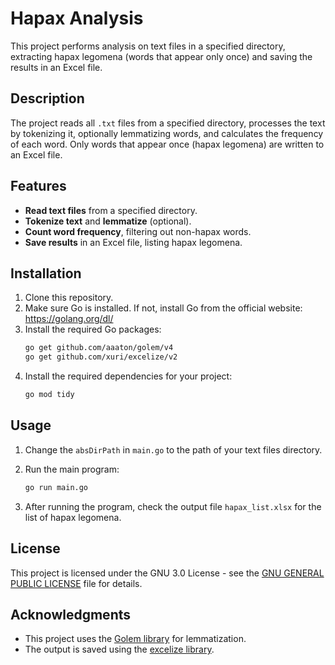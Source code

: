 # Hapax Analysis

This project performs analysis on text files in a specified directory, extracting hapax legomena (words that appear only once) and saving the results in an Excel file.

## Description

The project reads all `.txt` files from a specified directory, processes the text by tokenizing it, optionally lemmatizing words, and calculates the frequency of each word. Only words that appear once (hapax legomena) are written to an Excel file.

## Features

- **Read text files** from a specified directory.
- **Tokenize text** and **lemmatize** (optional).
- **Count word frequency**, filtering out non-hapax words.
- **Save results** in an Excel file, listing hapax legomena.

## Installation

1. Clone this repository.
2. Make sure Go is installed. If not, install Go from the official website: https://golang.org/dl/
3. Install the required Go packages:
    ```bash
    go get github.com/aaaton/golem/v4
    go get github.com/xuri/excelize/v2
    ```
4. Install the required dependencies for your project:
    ```bash
    go mod tidy
    ```

## Usage

1. Change the `absDirPath` in `main.go` to the path of your text files directory.
2. Run the main program:
    ```bash
    go run main.go
    ```

3. After running the program, check the output file `hapax_list.xlsx` for the list of hapax legomena.


## License

This project is licensed under the GNU 3.0 License - see the [GNU GENERAL PUBLIC LICENSE](LICENSE) file for details.

## Acknowledgments

- This project uses the [Golem library](https://github.com/aaaton/golem) for lemmatization.
- The output is saved using the [excelize library](https://github.com/xuri/excelize).

